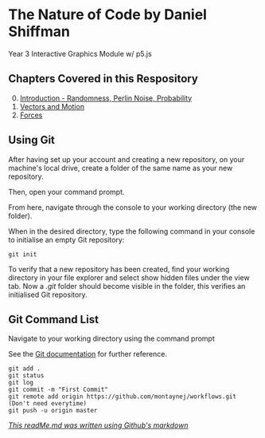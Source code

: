 # The Nature of Code by Daniel Shiffman
Year 3 Interactive Graphics Module w/ p5.js

## Chapters Covered in this Respository 
0. [Introduction - Randomness, Perlin Noise, Probability](00_introduction)
1. [Vectors and Motion](01_vectors)
2. [Forces](02_forces)

## Using Git
After having set up your account and creating a new repository, on your machine's local drive, create a folder of the same name as your new repository.

Then, open your command prompt.

From here, navigate through the console to your working directory (the new folder).

When in the desired directory, type the following command in your console to initialise an empty Git repository:
```
git init
```

To verify that a new repository has been created, find your working directory in your file explorer and select show hidden files under the view tab. Now a *.git* folder should become visible in the folder, this verifies an initialised Git repository.


## Git Command List
Navigate to your working directory using the command prompt

See the [Git documentation](https://git-scm.com/docs/) for further reference.
```
git add .
git status
git log
git commit -m "First Commit"
git remote add origin https://github.com/montaynej/workflows.git (Don't need everytime)
git push -u origin master
```
[*This readMe.md was written using Github's markdown*](https://help.github.com/articles/basic-writing-and-formatting-syntax/)
